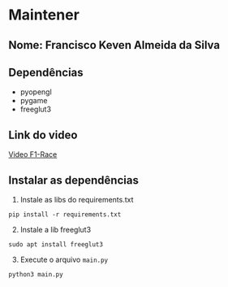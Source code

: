 # Maintener
## Nome: Francisco Keven Almeida da Silva

## Dependências
* pyopengl
* pygame
* freeglut3

## Link do video
[Video F1-Race](https://youtu.be/uZwmv6KKF18)
## Instalar as dependências
1. Instale as libs do requirements.txt
```
pip install -r requirements.txt 
```
2. Instale a lib freeglut3
```
sudo apt install freeglut3
```
3. Execute o arquivo `main.py`
```
python3 main.py
```

